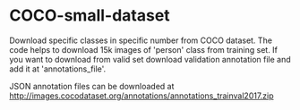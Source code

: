 # COCO-small-dataset
Download specific classes in specific number from COCO dataset. The code helps to download 15k images of 'person' class from training set. If you want to download from valid set download validation annotation file and add it at 'annotations_file'.

JSON annotation files can be downloaded at http://images.cocodataset.org/annotations/annotations_trainval2017.zip
